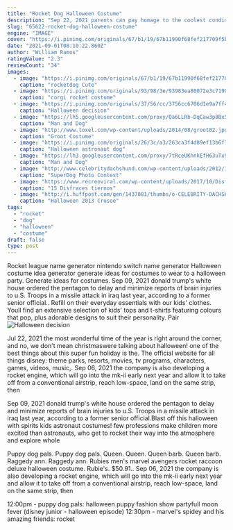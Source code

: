 ```yaml
---
title: "Rocket Dog Halloween Costume"
description: "Sep 22, 2021 parents can pay homage to the coolest condiments in the fridge, while baby will be nice and cozy in a little hot dog costume. Get the ketchup & mustard couple set at amazon for $34.99 get"
slug: "65622-rocket-dog-halloween-costume"
engine: "IMAGE"
cover: "https://i.pinimg.com/originals/67/b1/19/67b11990f68fef217709f5bc0e3e577d.jpg"
date: "2021-09-01T08:10:22.860Z"
author: "William Ramos"
ratingValue: "2.3"
reviewCount: "34"
images:
  - image: "https://i.pinimg.com/originals/67/b1/19/67b11990f68fef217709f5bc0e3e577d.jpg"
    caption: "rocketdog Cute"
  - image: "https://i.pinimg.com/originals/93/98/3e/93983ea80072e3c71906bf442dda6572.jpg"
    caption: "corgi rocket costume"
  - image: "https://i.pinimg.com/originals/37/56/cc/3756cc6706d1e9a7ff42ff73fe81cae8.jpg"
    caption: "Halloween decision"
  - image: "https://lh5.googleusercontent.com/proxy/Qa6LLRb-DqCaw3p8Bx5usKBYWM0T0stCWO3Xnz3mmzOg3sawiO4XyXsIxQ1EkCCiKsxVaGJvhvYiYUgKdDzV6hsRrDsfV1fn42Yqhhrk31OA33kQOaUK=s0-d"
    caption: "Man and Dog"
  - image: "http://www.toxel.com/wp-content/uploads/2014/08/groot02.jpg"
    caption: "Groot Costume"
  - image: "https://i.pinimg.com/originals/26/3c/a3/263ca3f4d89ef13b6f79a18213c609a2.jpg"
    caption: "Halloween astronaut dog"
  - image: "https://lh3.googleusercontent.com/proxy/7tRceUKhnkEfH63uTx95yK2QmRWlozKM7WIoelvCrke0prec3kwfXaQW0Gp2unbEkHY7rdJw72ivUXcYAMqGQew8Va_pO7SKTDaXkBrdmYweTT_rW3Jd=s0-d"
    caption: "Man and Dog"
  - image: "http://www.celebritydachshund.com/wp-content/uploads/2012/12/butterfly-dachshund-dog-costume.jpg"
    caption: "SuperDog Photo Contest"
  - image: "https://www.recreoviral.com/wp-content/uploads/2017/10/DisfracesParaMascota-9.jpg"
    caption: "15 Disfraces tiernos"
  - image: "http://i.huffpost.com/gen/1437081/thumbs/o-CELEBRITY-DACHSHUND-570.jpg?7"
    caption: "Halloween 2013 Crusoe"
tags:
  - "rocket"
  - "dog"
  - "halloween"
  - "costume"
draft: false
type: post
---
```


Rocket league name generator nintendo switch name generator  Halloween costume idea generator generate ideas for costumes to wear to a halloween party. Generate ideas for costumes. Sep 09, 2021 donald trump's white house ordered the pentagon to delay and minimize reports of brain injuries to u.S. Troops in a missile attack in iraq last year, according to a former senior official.. Refill on their everyday essentials with our kids' clothes. Youll find an extensive selection of kids' tops and t-shirts featuring colours that pop, plus adorable designs to suit their personality. Pair
![Halloween decision](https://i.pinimg.com/originals/37/56/cc/3756cc6706d1e9a7ff42ff73fe81cae8.jpg "Halloween decision")

Jul 22, 2021 the most wonderful time of the year is right around the corner, and no, we don&#39;t mean christmaswere talking about halloween! one of the best things about this super fun holiday is the. The official website for all things disney: theme parks, resorts, movies, tv programs, characters, games, videos, music,. Sep 06, 2021 the company is also developing a rocket engine, which will go into the mk-ii early next year and allow it to take off from a conventional airstrip, reach low-space, land on the same strip, then
<!--inArticleAds-->

<!--galleryOne-->

Sep 09, 2021 donald trump's white house ordered the pentagon to delay and minimize reports of brain injuries to u.S. Troops in a missile attack in iraq last year, according to a former senior official.Blast off this halloween with spirits kids astronaut costumes! few professions make children more excited than astronauts, who get to rocket their way into the atmosphere and explore whole
<!--inArticleAds-->

<!--galleryTwo-->

Puppy dog pals. Puppy dog pals. Queen. Queen. Queen barb. Queen barb. Raggedy ann. Raggedy ann.  Rubies men's marvel avengers rocket raccoon deluxe halloween costume. Rubie's. $50.91.. Sep 06, 2021 the company is also developing a rocket engine, which will go into the mk-ii early next year and allow it to take off from a conventional airstrip, reach low-space, land on the same strip, then
<!--galleryThree-->

12:00pm - puppy dog pals: halloween puppy fashion show partyfull moon fever (disney junior - halloween episode) 12:30pm - marvel's spidey and his amazing friends: rocket